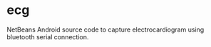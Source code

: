 ecg
===

NetBeans Android source code to capture electrocardiogram using bluetooth serial connection.
